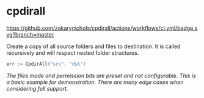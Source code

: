 # cpdirall

https://github.com/zakarynichols/cpdirall/actions/workflows/ci.yml/badge.svg?branch=master

Create a copy of all source folders and files to destination. It is called recursively and will respect nested folder structures.

```go
err := CpdirAll("src", "dst")
```

_The files mode and permission bits are preset and not configurable. This is a basic example for demonstration. There are many edge cases when considering full support._
